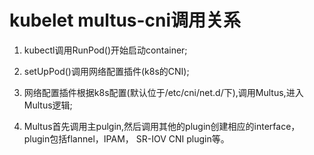 
# kubelet multus-cni调用关系  
1. kubectl调用RunPod()开始启动container;   

2. setUpPod()调用网络配置插件(k8s的CNI);
3. 网络配置插件根据k8s配置(默认位于/etc/cni/net.d/下),调用Multus,进入Multus逻辑;
4. Multus首先调用主pulgin,然后调用其他的plugin创建相应的interface，plugin包括flannel，IPAM， SR-IOV CNI plugin等。













